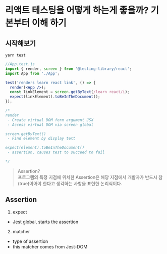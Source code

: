 # 리액트 테스팅을 어떻게 하는게 좋을까? 기본부터 이해 하기

## 시작해보기
`yarn test`

```jsx
//App.test.js
import { render, screen } from '@testing-library/react';
import App from './App';

test('renders learn react link', () => {
  render(<App />);
  const linkElement = screen.getByText(/learn react/i);
  expect(linkElement).toBeInTheDocument();
});

/*
render
 - Create virtual DOM form argument JSX
 - Access virtual DOM via screen global

screen.getByText()
 - Find element by display text

expect(element).toBeInTheDocument()
 - assertion, causes test to succeed to fail

*/
```

> Assertion?  
> 프로그램의 특정 지점에 위치한 Assertion은 해당 지점에서 개발자가 반드시 참(true)이어야 한다고 생각하는 사항을 표현한 논리식이다.

## Assertion
1. expect
  - Jest global, starts the assertion
2. matcher
  - type of assertion
  - this matcher comes from Jest-DOM